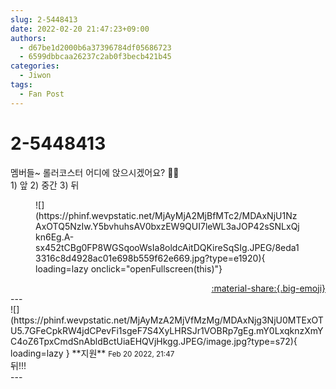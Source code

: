```yaml
---
slug: 2-5448413
date: 2022-02-20 21:47:23+09:00
authors:
  - d67be1d2000b6a37396784df05686723
  - 6599dbbcaa26237c2ab0f3becb421b45
categories:
  - Jiwon
tags:
  - Fan Post
---
```


# 2-5448413

<div class="post-container" markdown="1">
<div class="content-container md-sidebar__scrollwrap" markdown="1">

멤버들~ 롤러코스터 어디에 앉으시겠어요? 🧐🧐<br>1) 앞 2) 중간 3) 뒤<br>
<figure markdown="1">
![](https://phinf.wevpstatic.net/MjAyMjA2MjBfMTc2/MDAxNjU1NzAxOTQ5NzIw.Y5bvhuhsAV0bxzEW9QUI7leWL3aJOP42sSNLxQjkn6Eg.A-sx452tCBg0FP8WGSqooWsIa8oldcAitDQKireSqSIg.JPEG/8eda13316c8d4928ac01e698b559f62e669.jpg?type=e1920){ loading=lazy onclick="openFullscreen(this)"}
</figure>


</div>
</div>

<div style="text-align: right;" markdown="1">
<a href="https://weverse.io/fromis9/fanpost/2-5448413" style="text-align: right;">:material-share:{.big-emoji}</a>
</div>
---

<div class="comments-container md-sidebar__scrollwrap" markdown="1">
<div class="comment" markdown="1">
<div class='id-container' markdown="1">
![](https://phinf.wevpstatic.net/MjAyMzA2MjVfMzMg/MDAxNjg3NjU0MTExOTU5.7GFeCpkRW4jdCPevFi1sgeF7S4XyLHRSJr1VOBRp7gEg.mY0LxqknzXmYC4oZ6TpxCmdSnAbldBctUiaEHQVjHkgg.JPEG/image.jpg?type=s72){ loading=lazy }
**<span class="artist">지원</span>** <small>Feb 20 2022, 21:47</small><br>
</div>
<div class='comment-body' markdown="1">
뒤!!!
</div>
</div>
</div>
---
